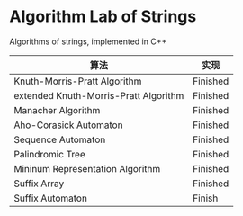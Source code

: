 # Algorithm Lab of Strings
Algorithms of strings, implemented in C++

| 算法                                  | 实现     |
| ------------------------------------- | -------- |
| Knuth-Morris-Pratt Algorithm          | Finished |
| extended Knuth-Morris-Pratt Algorithm | Finished |
| Manacher Algorithm                    | Finished |
| Aho-Corasick Automaton                | Finished |
| Sequence Automaton                    | Finished |
| Palindromic Tree                      | Finished |
| Mininum Representation Algorithm      | Finished |
| Suffix Array                          | Finished |
| Suffix Automaton                      | Finish   |